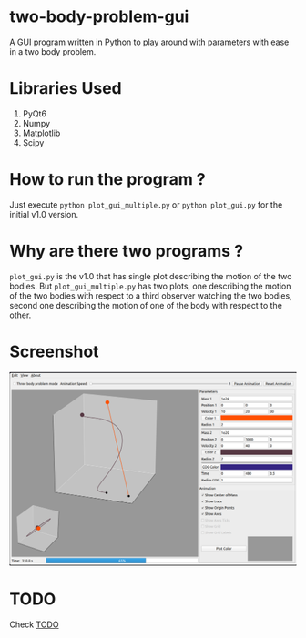 # two-body-problem-gui
A GUI program written in Python to play around with parameters with ease in a two body problem.

# Libraries Used

1. PyQt6
2. Numpy
3. Matplotlib
4. Scipy

# How to run the program ?

Just execute `python plot_gui_multiple.py` or `python plot_gui.py` for the initial v1.0 version.

# Why are there two programs ?

`plot_gui.py` is the v1.0 that has single plot describing the motion of the two bodies. But `plot_gui_multiple.py` has
two plots, one describing the motion of the two bodies with respect to a third observer watching the two bodies, second one
describing the motion of one of the body with respect to the other.

# Screenshot

![](Screenshots/pic1.png)

# TODO

Check [TODO](TODO.md)
